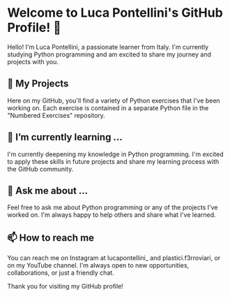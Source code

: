 # Welcome to Luca Pontellini's GitHub Profile! 👋

Hello! I'm Luca Pontellini, a passionate learner from Italy. I'm currently studying Python programming and am excited to share my journey and projects with you.

## 🚀 My Projects

Here on my GitHub, you'll find a variety of Python exercises that I've been working on. Each exercise is contained in a separate Python file in the "Numbered Exercises" repository.

## 🌱 I’m currently learning ...

I'm currently deepening my knowledge in Python programming. I'm excited to apply these skills in future projects and share my learning process with the GitHub community.

## 💬 Ask me about ...

Feel free to ask me about Python programming or any of the projects I've worked on. I'm always happy to help others and share what I've learned.

## 📫 How to reach me

You can reach me on Instagram at lucapontellini_ and plastici.f3rroviari, or on my YouTube channel. I'm always open to new opportunities, collaborations, or just a friendly chat.

Thank you for visiting my GitHub profile!
